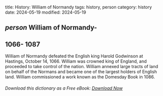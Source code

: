 title: History: William of Normandy
tags: history, person
category: history
date: 2024-05-19
modified: 2024-05-19

## _person_ William of Normandy-
 1066-
1087
-
William of Normandy
 defeated the English king Harold Godwinson at Hastings,
 October 14, 1066.
 William was crowned king of England, and
 proceeded to take control of the nation. William annexed large
 tracts of land on behalf of the Normans and became one of the
 largest holders of English land. William commissioned a work known as the
 Domesday Book
 in 1086.



###### Download *this* dictionary as a Free eBook: [Download Now]({static}static/SerfHistoryDictionary.pdf)

